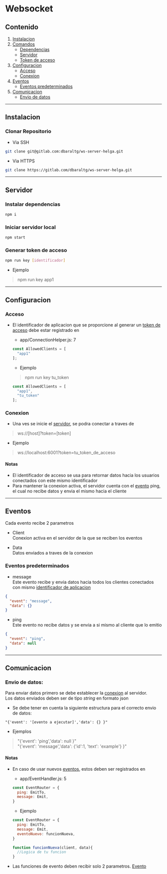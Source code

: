 # Websocket

## Contenido

1. [Instalacion](#instalacion)
2. [Comandos](#comandos)  
    - [Dependencias](#instalar-dependencias)  
    - [Servidor](#servidor)  
    - [Token de acceso](#generar-token-de-acceso)
3. [Configuracion](#configuracion-de-acceso)
    - [Acceso](#acceso)
    - [Conexion](#conexion)
4. [Eventos](#eventos)
    - [Eventos predeterminados](#eventos-predeterminados)
5. [Comunicacion](#comunicacion)
    - [Envio de datos](#envio-de-datos)
***

## Instalacion

### Clonar Repositorio

- Via SSH   

```sh
git clone git@gitlab.com:dbaraltg/ws-server-helga.git
```  

- Via HTTPS  

```sh
git clone https://gitlab.com/dbaraltg/ws-server-helga.git
```
***
## Servidor

### Instalar dependencias

```sh
npm i
```  

### Iniciar servidor local

```sh
npm start
```  

### Generar token de acceso

```sh
npm run key [identificador]
```

- Ejemplo  

> npm run key app1
***
## Configuracion

### Acceso

- El identificador de aplicacion que se proporcione al generar un [token de acceso](#generar-token-de-acceso) debe estar registrado en  

    - app/ConnectionHelper.js: 7  

    ```javascript
    const AllowedClients = [
      "app1"
    ];
    ```

    - Ejemplo

    > npm run key tu_token  

    ```javascript
    const AllowedClients = [
      "app1",
      "tu_token"
    ];
    ```

### Conexion

- Una ves se inicie el [servidor](#servidor), se podra conectar a traves de  
> ws://[host]?token=[token]

- Ejemplo  
> ws://localhost:6001?token=tu_token_de_acceso

#### Notas  

- El identificador de acceso se usa para retornar datos hacia los usuarios conectados con este mismo identificador
- Para mantener la conexion activa, el servidor cuenta con el [evento](#eventos) ping, el cual no recibe datos y envia el mismo hacia el cliente
***

## Eventos

Cada evento recibe 2 parametros
- Client  
Conexion activa en el servidor de la que se reciben los eventos  

- Data  
Datos enviados a traves de la conexion

### Eventos predeterminados

- message  
Este evento recibe y envia datos hacia todos los clientes conectados con mismo [identificador de aplicacion](#acceso)  
```json
{
  "event": "message",
  "data": {}
}
```

- ping  
Este evento no recibe datos y se envia a si mismo al cliente que lo emitio  
```json
{
  "event": "ping",
  "data": null
}
```
***

## Comunicacion

### Envio de datos:

Para enviar datos primero se debe establecer la [conexion](#conexion) al servidor.  
Los datos enviados deben ser de tipo *string* en formato json  
- Se debe tener en cuenta la siguiente estructura para el correcto envio de datos:  
```
"{'event': '[evento a ejecutar]','data': {} }"
```
- Ejemplos  
> "{'event': 'ping','data': null }"  
> "{'event': 'message','data': {'id':1, 'text': 'example'} }"  

#### Notas
- En caso de usar nuevos [eventos](#eventos), estos deben ser registrados en
    - app/EventHandler.js: 5

    ```javascript
    const EventRouter = {
      ping: EmitTo,
      message: Emit,
    }
    ```

    - Ejemplo

    ```javascript
    const EventRouter = {
      ping: EmitTo,
      message: Emit,
      eventoNuevo: funcionNueva,
    }

    function funcionNueva(client, data){
      //Logica de tu funcion
    }
    ```
- Las funciones de evento deben recibir solo 2 parametros. [Evento](#eventos)  